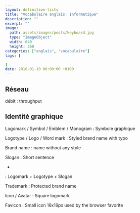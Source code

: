 ```yaml
---
layout: definition-lists
title: "Vocabulaire anglais: Informatique"
description: ""
excerpt: ""
image:
  path: assets/images/posts/keyboard.jpg
  type: "ImageObject"
  width: 640
  height: 360
categories: ["anglais", "vocabulaire"]
tags: [

]
date: 2018-01-10 00:00:00 +0100
---
```


## Réseau

débit
: throughput


## Identité graphique

Logomark / Symbol / Emblem / Monogram
: Symbole graphique

Logotype / Logo / Word mark
: Styled brand name with typo

Brand name
: name without any style

Slogan
: Short sentence

-
: Logomark + Logotype + Slogan

Trademark
: Protected brand name

Icon / Avatar
: Square logomark

Favicon
: Small icon 16x16px used by the browser favorite
